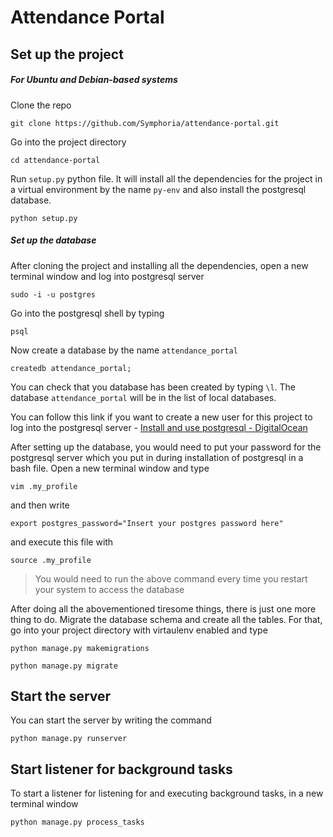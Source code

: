 # Attendance Portal

## Set up the project
##### For Ubuntu and Debian-based systems

Clone the repo

```
git clone https://github.com/Symphoria/attendance-portal.git
```

Go into the project directory

```
cd attendance-portal
```

Run `setup.py` python file. It will install all the dependencies for the project in a virtual environment by the name `py-env` and also install the postgresql database.

```
python setup.py
```

##### Set up the database
After cloning the project and installing all the dependencies, open a new terminal window and log into postgresql server

```
sudo -i -u postgres
```

Go into the postgresql shell by typing

```
psql
```

Now create a database by the name `attendance_portal`

```
createdb attendance_portal;
```

You can check that you database has been created by typing `\l`.
The database `attendance_portal` will be in the list of local databases.

You can follow this link if you want to create a new user for this project to log into the postgresql server - [Install and use postgresql - DigitalOcean](https://www.digitalocean.com/community/tutorials/how-to-install-and-use-postgresql-on-ubuntu-16-04#installation)

After setting up the database, you would need to put your password for the postgresql server which you put in during installation of postgresql in a bash file. Open a new terminal window and type

```
vim .my_profile
```

and then write

```
export postgres_password="Insert your postgres password here"
```

and execute this file with

```
source .my_profile
```


>You would need to run the above command every time you restart your system to access the database


After doing all the abovementioned tiresome things, there is just one more thing to do. Migrate the database schema and create all the tables. For that, go into your project directory with virtaulenv enabled and type

```
python manage.py makemigrations

python manage.py migrate
```


## Start the server
You can start the server by writing the command

```
python manage.py runserver
```

## Start listener for background tasks
To start a listener for listening for and executing background tasks, in a new terminal window
```
python manage.py process_tasks
```
